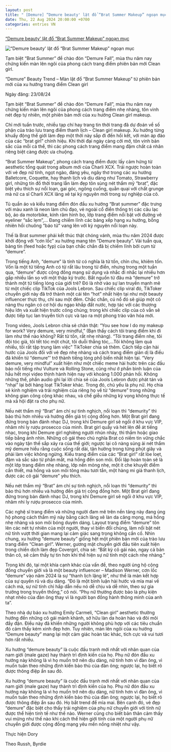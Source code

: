 ```yaml
---
layout: post
title: " [Demure] “Demure beauty' lật đổ “Brat Summer Makeup” ngoạn mục"
date: Thu, 22 Aug 2024 20:00:00 +0700
categories: entries VN
---
```

[“Demure beauty' lật đổ “Brat Summer Makeup” ngoạn mục](https://style-republik.com/demure-beauty-trend-man-lat-do-brat-summer-makeup-tu-phien-ban-moi-cua-xu-huong-trang-diem-clean-girl/)

![“Demure beauty' lật đổ “Brat Summer Makeup” ngoạn mục](https://style-republik.com/wp-content/uploads/2024/08/Demure-Beauty-Trend-makeup-e1724297316737.webp)

Tạm biệt “Brat Summer” để chào đón “Demure Fall”, mùa thu năm nay chứng kiến màn lên ngôi của phong cách trang điểm phiên bản mới Clean girl.

“Demure” Beauty Trend – Màn lật đổ “Brat Summer Makeup” từ phiên bản mới của xu hướng trang điểm Clean girl

Ngày đăng: 23/08/24

Tạm biệt “Brat Summer” để chào đón “Demure Fall”, mùa thu năm nay chứng kiến màn lên ngôi của phong cách trang điểm nhẹ nhàng, tôn vinh nét đẹp tự nhiên, một phiên bản mới của xu hướng Clean girl makeup.

Chỉ mới tuần trước, nhiều tạp chí hay trang tin thời trang đã dự đoán về số phận của trào lưu trang điểm thanh lịch – Clean girl makeup. Xu hướng từng khuấy động thế giới làm đẹp một thời này sắp đi đến hồi kết, với màn áp đảo của các “brat girl” chính hiệu. Khi thời đại ngày càng cởi mở, tôn vinh bản sắc của mỗi cá thể, thì các phong cách trang điểm mang đậm chất cá nhân riêng biệt càng được ưa chuộng.

“Brat Summer Makeup”, phong cách trang điểm được lấy cảm hứng từ aesthetic tổng quát trong album mới của Charli XCX. Trái ngược hoàn toàn với vẻ đẹp nữ tính, ngọt ngào, đáng yêu, ngây thơ trong các xu hướng Balletcore, Coquette, hay thanh lịch và dịu dàng như Tomato, Strawberry girl, những tín đồ thời trang lẫn làm đẹp tôn sùng nét thẩm mỹ “brat”, đặc biệt yêu thích sự nổi loạn, gai góc, ngông cuồng, quằn quại với chất grunge mà nữ ca sĩ Charli XCX lăng xê tại kỷ nguyên mới trong sự nghiệp của cô.

Tủ quần áo và kiểu trang điểm đón đầu xu hướng “Brat summer” đặc trưng với màu xanh lá neon làm chủ đạo, vẻ ngoài cổ điển thống trị các câu lạc bộ, áo da motorbike, kính râm hình bọ, lớp trang điểm nổi bật với đường vẽ eyeliner “sắc lẹm”,… Đang chiếm lĩnh các bảng xếp hạng xu hướng, bỗng nhiên hồi chuông “báo tử” vang lên với kỷ nguyên nổi loạn này.

Thế là Brat summer phải kết thúc thật chóng vánh, mùa thu năm 2024 được khởi động với “cơn lốc” xu hướng mang tên “Demure beauty”. Vài tuần qua, bảng tin (feed hoặc fyp) của bạn chắc chắn đã bị chiếm lĩnh bởi cụm từ “demure”.

Trong tiếng Anh, “demure” là tính từ có nghĩa là từ tốn, chỉn chu, khiêm tốn. Vốn là một từ tiếng Anh có từ rất lâu trong từ điển, nhưng trong một tuần qua, “demure” được cộng đồng mạng sử dụng và nhắc đi nhắc lại nhiều hơn gấp nhiều lần so với một thập kỷ trước. Bắt nguồn từ đâu mà “demure” trở thành một từ tiếng lóng của giới trẻ? Đó là nhờ vào sự lan truyền mạnh mẽ từ một chiếc clip TikTok của Jools Lebron. Sau chiếc clip viral đó, TikToker chuyển giới này đã trở thành một cái tên “hot” nhất hiện tại như một beauty influencer thực thụ, chỉ sau một đêm. Chắc chắn, cú nổ đó sẽ giúp một cô nàng thu ngân có cơ hội du ngạo khắp đất nước, hợp tác với các thương hiệu lớn và xuất hiện trước công chúng; trong khi chiếc clip của cô vẫn sẽ được tiếp tục lan truyền tích cực và tạo ra một phong trào văn hóa mới.

Trong video, Jools Lebron chia sẻ chân thật: “You see how I do my makeup for work? Very demure, very mindful,” (Bạn thấy cách tôi trang điểm khi đi làm như thế nào không? Rất từ tốn, rất nhẹ nhàng). “Tôi trang điểm nhẹ, tôi đội tóc giả, tôi tết tóc một chút, tôi duỗi thẳng tóc,…Tôi không làm quá nhiều, tôi rất tập trung làm việc” TikToker chia sẻ thêm. Cách tiếp cận hài hước của Jools đối với vẻ đẹp nhẹ nhàng và cách trang điểm giản dị là điều đã khiến từ “demure”’ trở thành tiếng lóng phổ biến nhất hiện tại. “Very demure, very mindful” xuất hiện như một chiếc meme hài hước trên các đầu báo nổi tiếng như Vulture và Rolling Stone, cũng như ở phần bình luận của hầu hết mọi video thịnh hành hiện nay với khoảng 1.000 phản hồi. Không những thế, phần audio ghi lại lời chia sẻ của Jools Lebron được phát tán và “nhại” lại bởi hàng loạt TikToker khác. Trong đó, chủ yếu là phụ nữ. Họ chia sẻ kinh nghiệm và trải nghiệm của riêng họ về từ “demure” trong những không gian công cộng khác nhau, và chế giễu những kỳ vọng không thực tế mà xã hội đặt ra cho phụ nữ.

Nếu nét thẩm mỹ “Brat” ám chỉ sự tinh nghịch, nổi loạn thì “demurity” thì bảo thủ hơn nhiều và hướng đến giá trị cộng đồng hơn. Một Brat girl đang đứng trong bàn đánh nhạc DJ, trong khi Demure girl sẽ ngồi ở khu vực VIP, nhâm nhi ly rượu prosecco của mình. Brat girl quẩy và hét lên để át tiếng nhạc, trong khi Demure girl nghiêng người nhún nhảy, thì thầm hoặc giao tiếp bằng ánh nhìn. Những cô gái theo chủ nghĩa Brat có niềm tin vững chắc vào ngày tận thế sắp xảy ra của thế giới; ngược lại cô nàng sủng ải nét thẩm mỹ demure hiểu rằng cuộc sống rất dài, tận hưởng trong từng phút giây và phải làm việc không ngừng. Kiểu trang điểm của các “Brat girl” rất lòe loẹt, đậm và sắc sảo từ phấn mắt, má hồng đến son môi. Đối lập hoàn toàn sẽ là một lớp trang điểm nhẹ nhàng, lớp nền mỏng nhẹ, một ít che khuyết điểm cần thiết, má hồng và son môi tông màu tươi tắn, một hàng mi giả thanh lịch, được các cô gái “demure” yêu thích.

Nếu nét thẩm mỹ “Brat” ám chỉ sự tinh nghịch, nổi loạn thì “demurity” thì bảo thủ hơn nhiều và hướng đến giá trị cộng đồng hơn. Một Brat girl đang đứng trong bàn đánh nhạc DJ, trong khi Demure girl sẽ ngồi ở khu vực VIP, nhâm nhi ly rượu prosecco của mình.

Các nghệ sĩ trang điểm và những người đam mê trên nền tảng này đang ủng hộ phong cách thẩm mỹ này bằng cách lăng xê làn da căng mọng, má hồng nhẹ nhàng và son môi bóng duyên dáng. Layout trang điểm “demure” tôn lên các nét tự nhiên của một người, thay vì biến đổi chúng, làm nổi bật nét nữ tính vượt thời gian mang lại cảm giác sang trọng không cần cố. Nhìn chung, xu hướng “demure beauty” giống hệt một phiên bản mới của trào lưu trang điểm “Clean girl”. Werner, gương mặt chuyển giới đầu tiên xuất hiện trong chiến dịch làm đẹp Covergirl, chia sẻ: “Bất kỳ cô gái nào, ngay cả bản thân cô, sẽ cảm thấy tự tin hơn khi thể hiện sự nữ tính một cách nhẹ nhàng.”

Trong khi đó, tại một khía cạnh khác của vấn đề, theo người ủng hộ cộng đồng chuyển giới và là một beauty influencer – Madison Werner, cơn lốc “demure” vào năm 2024 là sự “thanh lịch lặng lẽ”, như thể là màn kết hợp của sự quyến rũ và dịu dàng. “Đó là một bình luận hài hước và mỉa mai về cách mà, sự nữ tính chỉ hấp dẫn nếu nó dễ chịu và dễ nhìn, theo sự gia trưởng trong truyền thống,” cô nói. “Phụ nữ thường được bảo là phụ kiện nhạt nhẽo của đàn ông thay vì là người bạn đồng hành thông minh của anh ta”.

Theo nhà dự báo xu hướng Emily Carmeli, “Clean girl” aesthetic thường hướng đến những cô gái mảnh khảnh, sở hữu làn da hoàn hảo và đôi môi đầy đặn. Điều này đã khiến những người không phù hợp với các tiêu chuẩn đó cảm thấy kém xinh đẹp hơn. Tuy nhiên, màn lên ngôi của xu hướng “Demure beauty” mang lại một cảm giác hoàn tác khác, tích cực và vui tươi hơn rất nhiều.

Xu hướng “demure beauty” là cuộc đấu tranh mới nhất với nhãn quan của nam giới (male gaze) hay thành trì định kiến của họ. Phụ nữ đón đầu xu hướng này không là vì họ muốn trở nên dịu dàng, nữ tính hơn vì đàn ông, vì muốn tuân theo những định kiến bảo thủ của đàn ông; ngược lại, họ biết rõ được thông điệp ẩn sau đó.

Xu hướng “demure beauty” là cuộc đấu tranh mới nhất với nhãn quan của nam giới (male gaze) hay thành trì định kiến của họ. Phụ nữ đón đầu xu hướng này không là vì họ muốn trở nên dịu dàng, nữ tính hơn vì đàn ông, vì muốn tuân theo những định kiến bảo thủ của đàn ông; ngược lại, họ biết rõ được thông điệp ẩn sau đó. Họ bắt trend để mỉa mai. Bên cạnh đó, vẻ đẹp “demure” đặc biệt cho thấy trải nghiệm của phụ nữ chuyển giới với tính nữ được thể hiện tinh tế như thế nào. Werner cũng cho biết bản thân cảm thấy vui mừng như thế nào khi cách thể hiện giới tính của một người phụ nữ chuyển giới được cộng đồng mạng yêu mến nồng nhiệt như vậy.

Thực hiện Dory

Theo Russh, Byrdie

